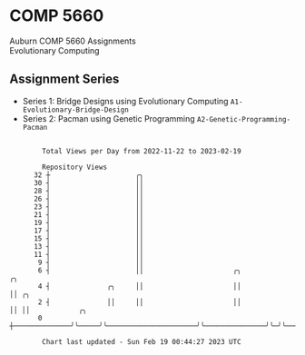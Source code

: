 # COMP 5660
Auburn COMP 5660 Assignments  
Evolutionary Computing

## Assignment Series
- Series 1: Bridge Designs using Evolutionary Computing `A1-Evolutionary-Bridge-Design`
- Series 2: Pacman using Genetic Programming `A2-Genetic-Programming-Pacman`

```

        Total Views per Day from 2022-11-22 to 2023-02-19

        Repository Views
      32 ┼                     ╭╮
      30 ┤                     ││
      28 ┤                     ││
      26 ┤                     ││
      23 ┤                     ││
      21 ┤                     ││
      19 ┤                     ││
      17 ┤                     ││
      15 ┤                     ││
      13 ┤                     ││
      11 ┤                     ││
       9 ┤                     ││
       6 ┤                     ││                      ╭╮               ╭╮
       4 ┤              ╭╮     ││                      ││               ││ ╭╮
       2 ┤              ││     ││                      ││               ││ ││            ╭╮
       0 ┼──────────────╯╰─────╯╰──────────────────────╯╰───────────────╯╰─╯╰────────────╯╰────────

        Chart last updated - Sun Feb 19 00:44:27 2023 UTC
        
```
